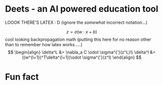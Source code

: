 # Deets - an AI powered education tool

LOOOK THERE'S LATEX : D
(ignore the *somewhat* incorrect notation...)

$$
z = \sigma(w\cdot x + b)
$$
cool looking backpropagation math (putting this here for no reason other than to remember how latex works.....)
$$
\begin{align}
\delta^L &= \nabla_a C  \odot \sigma^{'}(z^L)\\
\delta^l &= ((w^{l+1})^T\delta^{l+1})\odot \sigma^{'}(z^l)
\end{align}
$$

# Fun fact



```{tableofcontents}
```
